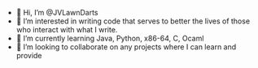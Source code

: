 - 👋 Hi, I’m @JVLawnDarts
- 👀 I’m interested in writing code that serves to better the lives of those who interact with what I write.
- 🌱 I’m currently learning Java, Python, x86-64, C, Ocaml
- 💞️ I’m looking to collaborate on any projects where I can learn and provide 

<!---
JVLawnDarts/JVLawnDarts is a ✨ special ✨ repository because its `README.md` (this file) appears on your GitHub profile.
You can click the Preview link to take a look at your changes.
--->
